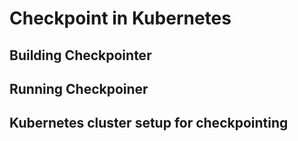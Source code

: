 # Checkpoint in Kubernetes


## Building Checkpointer

## Running Checkpoiner

## Kubernetes cluster setup for checkpointing
